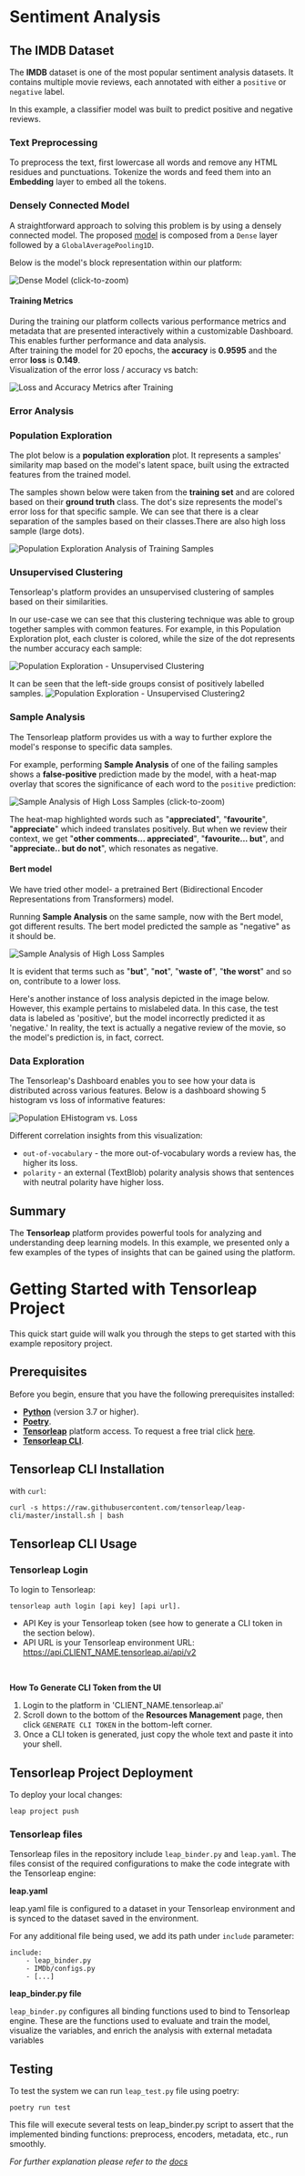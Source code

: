 
# Sentiment Analysis

## The IMDB Dataset

The **IMDB** dataset is one of the most popular sentiment analysis datasets. It contains multiple movie reviews, each annotated with either a `positive` or `negative` label.

In this example, a classifier model was built to predict positive and negative reviews.

### Text Preprocessing

To preprocess the text, first lowercase all words and remove any HTML residues and punctuations. Tokenize the words and feed them into an **Embedding** layer to embed all the tokens.

### Densely Connected Model

A straightforward approach to solving this problem is by using a densely connected model. The proposed [model](https://github.com/tensorleap/tensorleap/blob/master/examples/imdb/imdb/imdb/model_infer.py) is composed from a `Dense` layer followed by a `GlobalAveragePooling1D`.

Below is the model's block representation within our platform:

![Dense Model (click-to-zoom)](images/img_1.png)

#### Training Metrics

During the training our platform collects various performance metrics and metadata that are presented interactively within a customizable Dashboard. This enables further performance and data analysis.\
After training the model for 20 epochs, the **accuracy** is **0.9595** and the error **loss** is **0.149**. \
Visualization of the error loss / accuracy vs batch:

![Loss and Accuracy Metrics after Training](images/img.png)

### Error Analysis

### Population Exploration

The plot below is a **population exploration** plot. It represents a samples' similarity map based on the model's latent space, built using the extracted features from the trained model.

The samples shown below were taken from the **training set** and are colored based on their **ground truth** class. The dot's size represents the model's error loss for that specific sample. We can see that there is a clear separation of the samples based on their classes.There are also high loss sample (large dots).

![Population Exploration Analysis of Training Samples](images/img_2.png)

### Unsupervised Clustering

Tensorleap's platform provides an unsupervised clustering of samples based on their similarities.

In our use-case we can see that this clustering technique was able to group together samples with common features. For example, in this Population Exploration plot, each cluster is colored, while the size of the dot represents the number accuracy each sample:

![Population Exploration - Unsupervised Clustering](images/img_4.png)

It can be seen that the left-side groups consist of positively labelled samples.
![Population Exploration - Unsupervised Clustering2](images/img_5.png)

### Sample Analysis

The Tensorleap platform provides us with a way to further explore the model's response to specific data samples.

For example, performing **Sample Analysis** of one of the failing samples shows a **false-positive** prediction made by the model, with a heat-map overlay that scores the significance of each word to the `positive` prediction:

![Sample Analysis of High Loss Samples (click-to-zoom)](images/img_6.png)

The heat-map highlighted words such as "**appreciated**", "**favourite**", "**appreciate**" which indeed translates positively. 
But when we review their context, we get "**other comments... appreciated**", "**favourite... but**", and "**appreciate.. but do not**", which resonates as negative.

#### Bert model
We have tried other model- a pretrained Bert (Bidirectional Encoder Representations from Transformers) model.

Running **Sample Analysis** on the same sample, now with the Bert model, got different results. 
The bert model predicted the sample as "negative" as it should be.

![Sample Analysis of High Loss Samples](images/img_7.png)

It is evident that terms such as "**but**", "**not**", "**waste of**", "**the worst**" and so on, contribute to a lower loss.

Here's another instance of loss analysis depicted in the image below. However, this example pertains to mislabeled data.
In this case, the test data is labeled as 'positive', but the model incorrectly predicted it as 'negative.' 
In reality, the text is actually a negative review of the movie, so the model's prediction is, in fact, correct.

### Data Exploration

The Tensorleap's Dashboard enables you to see how your data is distributed across various features. Below is a dashboard showing 5 histogram vs loss of informative features:

![Population EHistogram vs. Loss](images/img_3.png)

Different correlation insights from this visualization:

- `out-of-vocabulary` - the more out-of-vocabulary words a review has, the higher its loss.
- `polarity` - an external (TextBlob) polarity analysis shows that sentences with neutral polarity have higher loss.

## Summary

The **Tensorleap** platform provides powerful tools for analyzing and understanding deep learning models. In this example, we presented only a few examples of the types of insights that can be gained using the platform.&#x20;



# Getting Started with Tensorleap Project

This quick start guide will walk you through the steps to get started with this example repository project.

## Prerequisites

Before you begin, ensure that you have the following prerequisites installed:

- **[Python](https://www.python.org/)** (version 3.7 or higher).
- **[Poetry](https://python-poetry.org/)**.
- **[Tensorleap](https://tensorleap.ai/)** platform access. To request a free trial click [here](https://meetings.hubspot.com/esmus/free-trial).
- **[Tensorleap CLI](https://github.com/tensorleap/leap-cli)**.


## Tensorleap **CLI Installation**

with `curl`:

```
curl -s https://raw.githubusercontent.com/tensorleap/leap-cli/master/install.sh | bash
```

## Tensorleap CLI Usage

### Tensorleap **Login**

To login to Tensorleap:

```
tensorleap auth login [api key] [api url].
```

- API Key is your Tensorleap token (see how to generate a CLI token in the section below).
- API URL is your Tensorleap environment URL: https://api.CLIENT_NAME.tensorleap.ai/api/v2

<br>

**How To Generate CLI Token from the UI**

1. Login to the platform in 'CLIENT_NAME.tensorleap.ai'
2. Scroll down to the bottom of the **Resources Management** page, then click `GENERATE CLI TOKEN` in the bottom-left corner.
3. Once a CLI token is generated, just copy the whole text and paste it into your shell.


## Tensorleap **Project Deployment**

To deploy your local changes:

```
leap project push
```

### **Tensorleap files**

Tensorleap files in the repository include `leap_binder.py` and `leap.yaml`. The files consist of the  required configurations to make the code integrate with the Tensorleap engine:

**leap.yaml**

leap.yaml file is configured to a dataset in your Tensorleap environment and is synced to the dataset saved in the environment.

For any additional file being used, we add its path under `include` parameter:

```
include:
    - leap_binder.py
    - IMDb/configs.py
    - [...]
```

**leap_binder.py file**

`leap_binder.py` configures all binding functions used to bind to Tensorleap engine. These are the functions used to evaluate and train the model, visualize the variables, and enrich the analysis with external metadata variables

## Testing

To test the system we can run `leap_test.py` file using poetry:

```
poetry run test
```

This file will execute several tests on leap_binder.py script to assert that the implemented binding functions: preprocess, encoders,  metadata, etc.,  run smoothly.

*For further explanation please refer to the [docs](https://docs.tensorleap.ai/)*
